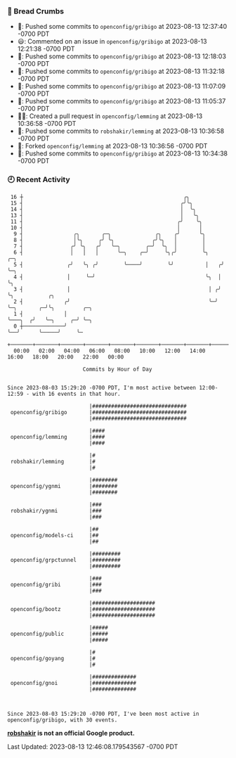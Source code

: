 ### 🍞 Bread Crumbs

 * 🚢: Pushed some commits to `openconfig/gribigo` at 2023-08-13 12:37:40 -0700 PDT
 * 😃: Commented on an issue in `openconfig/gribigo` at 2023-08-13 12:21:38 -0700 PDT
 * 🚢: Pushed some commits to `openconfig/gribigo` at 2023-08-13 12:18:03 -0700 PDT
 * 🚢: Pushed some commits to `openconfig/gribigo` at 2023-08-13 11:32:18 -0700 PDT
 * 🚢: Pushed some commits to `openconfig/gribigo` at 2023-08-13 11:07:09 -0700 PDT
 * 🚢: Pushed some commits to `openconfig/gribigo` at 2023-08-13 11:05:37 -0700 PDT
 * ✍🏼: Created a pull request in `openconfig/lemming` at 2023-08-13 10:36:58 -0700 PDT
 * 🚢: Pushed some commits to `robshakir/lemming` at 2023-08-13 10:36:58 -0700 PDT
 * 🍴: Forked `openconfig/lemming` at 2023-08-13 10:36:56 -0700 PDT
 * 🚢: Pushed some commits to `openconfig/gribigo` at 2023-08-13 10:34:38 -0700 PDT

### 🕘 Recent Activity
```
 16 ┼                                                   ╭╮
 15 ┤                                                  ╭╯╰╮
 14 ┤                                                  │  ╰╮
 13 ┤                                                  │   ╰╮
 11 ┤                                                 ╭╯    ╰╮
 10 ┤                                                 │      │
  9 ┤                ╭╮       ╭─╮              ╭╮    ╭╯      ╰╮
  8 ┤                │╰╮     ╭╯ ╰╮            ╭╯╰╮   │        │
  7 ┤               ╭╯ ╰╮   ╭╯   ╰─╮        ╭─╯  ╰╮  │        │
  6 ┤               │   │   │      ╰─╮    ╭─╯     ╰╮╭╯        ╰╮    ╭─╮
  5 ┤              ╭╯   ╰╮ ╭╯        ╰────╯        ╰╯          │   ╭╯ ╰─╮
  4 ┤              │     ╰─╯                                   ╰╮  │    ╰╮
  3 ┤              │                                            │ ╭╯     ╰╮           ╭╮
  2 ┤             ╭╯                                            ╰─╯       ╰─╮       ╭─╯╰╮         ╭─╮
  1 ┤             │                                                         ╰───╮  ╭╯   ╰─╮     ╭─╯ ╰─╮
  0 ┼─────────────╯                                                             ╰──╯      ╰─────╯     ╰─
    +───────+───────+───────+───────+───────+───────+───────+───────+───────+───────+───────+───────+────
  00:00   02:00   04:00   06:00   08:00   10:00   12:00   14:00   16:00   18:00   20:00   22:00   00:00   

						Commits by Hour of Day


Since 2023-08-03 15:29:20 -0700 PDT, I'm most active between 12:00-12:59 - with 16 events in that hour.

```



```
                          |##############################
 openconfig/gribigo       |##############################
                          |##############################

                          |####
 openconfig/lemming       |####
                          |####

                          |#
 robshakir/lemming        |#
                          |#

                          |########
 openconfig/ygnmi         |########
                          |########

                          |###
 robshakir/ygnmi          |###
                          |###

                          |##
 openconfig/models-ci     |##
                          |##

                          |#########
 openconfig/grpctunnel    |#########
                          |#########

                          |###
 openconfig/gribi         |###
                          |###

                          |####################
 openconfig/bootz         |####################
                          |####################

                          |#####
 openconfig/public        |#####
                          |#####

                          |#
 openconfig/goyang        |#
                          |#

                          |##############
 openconfig/gnoi          |##############
                          |##############



Since 2023-08-03 15:29:20 -0700 PDT, I've been most active in openconfig/gribigo, with 30 events.

```
**[robshakir](mailto:robjs@google.com) is not an official Google product.**  


Last Updated: 2023-08-13 12:46:08.179543567 -0700 PDT
